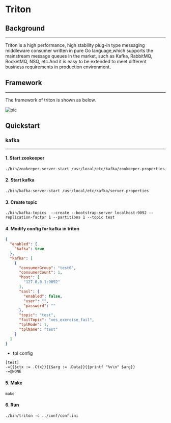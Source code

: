 # Triton 

## Background
-----
Triton is a high performance, high stability plug-in type messaging middleware consumer written in pure Go language,which supports the mainstream message queues in the market, such as Kafka, RabbitMQ, RocketMQ, NSQ, etc.And it is easy to be extended to meet different business requirements in production environment.

## Framework
------
The framework of triton is shown as below.

![pic](https://github.com/hhtlxhhxy/triton/tree/master/img/frame.jpg)

## Quickstart

### kafka
-----

#### 1. Start zookeeper
```shell
./bin/zookeeper-server-start /usr/local/etc/kafka/zookeeper.properties
```
#### 2. Start kafka
```shell
./bin/kafka-server-start /usr/local/etc/kafka/server.properties
```
#### 3. Create topic
```shell
./bin/kafka-topics  --create --bootstrap-server localhost:9092 --replication-factor 1 --partitions 1 --topic test
```
#### 4. Modify config for kafka in triton

```json
{
  "enabled": {
    "kafka": true
  },
  "kafka": [
    {
      "consumerGroup": "test0",
      "consumerCount": 1,
      "host": [
        "127.0.0.1:9092"
      ],
      "sasl": {
        "enabled": false,
        "user": "",
        "password": ""
      },
      "topic": "test",
      "failTopic": "xes_exercise_fail",
      "tplMode": 1,
      "tplName": "test"
    }
  ]
}
```
* tpl config
```shell
[test]
-={{$ctx := .Ctx}}{{$arg := .Data}}{{printf "%v\n" $arg}}
-=@NONE
```

#### 5. Make
```shell
make
```
#### 6. Run
```shell
./bin/triton -c ../conf/conf.ini
```